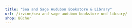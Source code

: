 ```yaml
---
title: "Sea and Sage Audubon Bookstore & Library"
url: /irvine/sea-and-sage-audubon-bookstore-und-library/
shop: Bücher
---
```

